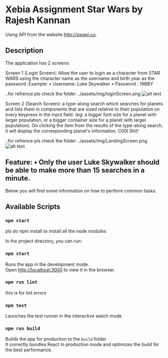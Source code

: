 # Xebia Assignment Star Wars by Rajesh Kannan

Using API from the website http://swapi.co. 

## Description

The application has 2 screens: 

Screen 1 (Login Screen): Allow the user to login as a character from STAR WARS using the character name as the username and birth year as the password. Example: • Username: Luke Skywalker • Password : 19BBY  

..for refrence pls check the folder ../assets/img/loginScreen.png
![alt text](https://github.com/saranshbansal/starwars-planet-explorer-react-app/blob/master/src/assets/img/loginScreen.PNG)

Screen 2 (Search Screen): a type-along search which searches for planets and lists them in components that are sized relative to their population on every keypress in the input field. (eg: a bigger font size for a planet with larger population, or a bigger container size for a planet with larger population). On clicking the item from the results of the type-along search, it will display the corresponding planet's information. C00l Shit!

..for refrence pls check the folder ../assets/img/LandingScreen.png
![alt text](https://github.com/saranshbansal/starwars-planet-explorer-react-app/blob/master/src/assets/img/landingScreen.PNG)

## Feature: • Only the user Luke Skywalker should be able to make more than 15 searches in a minute. 

Below you will find some information on how to perform common tasks.<br>

## Available Scripts

### `npm start`


pls do npm install to install all the node modules

In the project directory, you can run:

### `npm start`

Runs the app in the development mode.<br>
Open [http://localhost:3000](http://localhost:3000) to view it in the browser.

### `npm run lint`

this is for lint errors

### `npm test`

Launches the test runner in the interactive watch mode.<br>

### `npm run build`

Builds the app for production to the `build` folder.<br>
It correctly bundles React in production mode and optimizes the build for the best performance.

